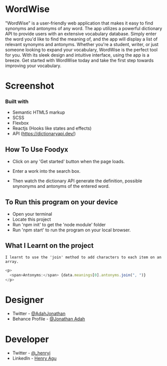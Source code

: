 # WordWise

"WordWise" is a user-friendly web application that makes it easy to find synonyms and antonyms of any word. The app utilizes a powerful dictionary API to provide users with an extensive vocabulary database. Simply enter the word you'd like to find the meaning of, and the app will display a list of relevant synonyms and antonyms. Whether you're a student, writer, or just someone looking to expand your vocabulary, WordWise is the perfect tool for you. With its sleek design and intuitive interface, using the app is a breeze. Get started with WordWise today and take the first step towards improving your vocabulary.

# Screenshot

### Built with

- Semantic HTML5 markup
- SCSS
- Flexbox
- Reactjs (Hooks like states and effects)
- API (https://dictionaryapi.dev/)

## How To Use Foodyx

- Click on any 'Get started' button when the page loads.

- Enter a work into the search box.

- Then watch the dictionary API generate the definition, possible snynonyms and antonyms of the entered word.

## To Run this program on your device

- Open your terminal
- Locate this project
- Run 'npm init' to get the 'node module' folder
- Run 'npm start' to run the program on your local browser.

## What I Learnt on the project

    I learnt to use the 'join' method to add characters to each item on an array.

```js
<p>
  <span>Antonyms:</span> {data.meanings[0].antonyms.join(", ")}
</p>
```

# Designer

- Twitter - [@AdahJonathan](https://twitter.com/AdahJonathann)
- Behance Profile - [@Jonathan Adah](https://www.behance.net/jonathanadah01)

# Developer

- Twitter - [@\_henryi](https://www.twitter.com/_henryi)
- LinkedIn - [Henry Agu](https://www.linkedin.com/in/agu-henry-871a981b0)
